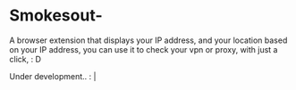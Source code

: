 # Smokesout-
A browser extension that displays your IP address, and your location based on your IP address, you can use it to check your vpn or proxy, with just a click, : D

Under development.. : |
